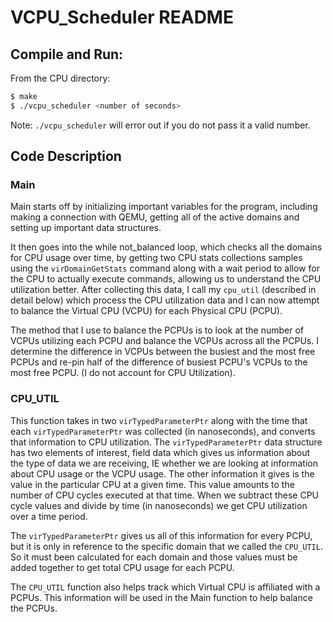# VCPU_Scheduler README

## Compile and Run:
From the CPU directory:
```sh
$ make
$ ./vcpu_scheduler <number of seconds>
```

Note:
`./vcpu_scheduler` will error out if you do not pass it a valid number.

## Code Description

### Main 

Main starts off by initializing important variables for the program, including making a connection with QEMU, getting all of the active domains and setting up important data structures. 

It then goes into the while not_balanced loop, which checks all the domains for CPU usage over time, by getting two CPU stats collections samples using the `virDomainGetStats` command along with a wait period to allow for the CPU to actually execute commands, allowing us to understand the CPU utilization better. After collecting this data, I call my `cpu_util` (described in detail below) which process the CPU utilization data and I can now attempt to balance the Virtual CPU (VCPU) for each Physical CPU (PCPU). 

The method that I use to balance the PCPUs is to look at the number of VCPUs utilizing each PCPU and balance the VCPUs across all the PCPUs. I determine the difference in VCPUs between the busiest and the most free PCPUs and re-pin half of the difference of busiest PCPU's VCPUs to the most free PCPU. (I do not account for CPU Utilization).

### CPU_UTIL
This function takes in two `virTypedParameterPtr` along with the time that each `virTypedParameterPtr` was collected (in nanoseconds), and converts that information to CPU utilization. The `virTypedParameterPtr`  data structure has two elements of interest, field data which gives us information about the type of data we are receiving, IE whether we are looking at information about CPU usage or the VCPU usage. The other information it gives is the value in the particular CPU at a given time. This value amounts to the number of CPU cycles executed at that time. When we subtract these CPU cycle values and divide by time (in nanoseconds) we get CPU utilization over a time period.

The `virTypedParameterPtr` gives us all of this information for every PCPU, but it is only in reference to the specific domain that we called the `CPU_UTIL`. So it must been calculated for each domain and those values must be added together to get total CPU usage for each PCPU.

The `CPU_UTIL` function also helps track which Virtual CPU is affiliated with a PCPUs. This information will be used in the Main function to help balance the PCPUs. 
